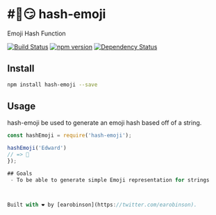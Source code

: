 # #⃣️😏 hash-emoji
Emoji Hash Function

[![Build Status](https://api.travis-ci.org/earobinson/hash-emoji.svg?branch=master)](https://travis-ci.org/earobinson/hash-emoji)
[![npm version](https://badge.fury.io/js/hash-emoji.svg)](https://badge.fury.io/js/hash-emoji)
[![Dependency Status](https://gemnasium.com/badges/github.com/earobinson/hash-emoji.svg)](https://gemnasium.com/github.com/earobinson/hash-emoji)


## Install
```bash
npm install hash-emoji --save
```

## Usage

hash-emoji be used to generate an  emoji hash based off of a string.

```js
const hashEmoji = require('hash-emoji');

hashEmoji('Edward')
// => 🎃
});

## Goals
 - To be able to generate simple Emoji representation for strings



Built with ❤️ by [earobinson](https://twitter.com/earobinson).